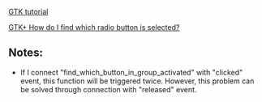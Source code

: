 [GTK tutorial](https://developer.gnome.org/gtk-tutorial/stable/x542.html)

[GTK+ How do I find which radio button is selected?](http://stackoverflow.com/questions/8812389/gtk-how-do-i-find-which-radio-button-is-selected)

## Notes:
* If I connect "find_which_button_in_group_activated" with "clicked" event, this function will be triggered twice. However,
this problem can be solved through connection with "released" event.

